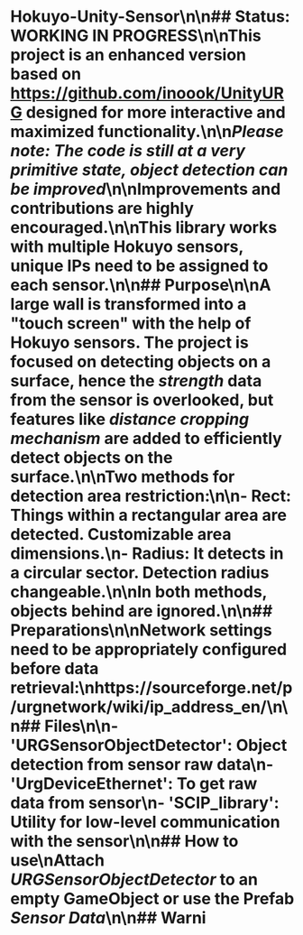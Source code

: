 # Hokuyo-Unity-Sensor\n\n## Status: WORKING IN PROGRESS\n\nThis project is an enhanced version based on https://github.com/inoook/UnityURG designed for more interactive and maximized functionality.\n\n*Please note: The code is still at a very primitive state, object detection can be improved*\n\nImprovements and contributions are highly encouraged.\n\nThis library works with multiple Hokuyo sensors, unique IPs need to be assigned to each sensor.\n\n## Purpose\n\nA large wall is transformed into a "touch screen" with the help of Hokuyo sensors. The project is focused on detecting objects on a surface, hence the _strength_ data from the sensor is overlooked, but features like _distance cropping mechanism_ are added to efficiently detect objects on the surface.\n\nTwo methods for detection area restriction:\n\n- Rect: Things within a rectangular area are detected. Customizable area dimensions.\n- Radius: It detects in a circular sector. Detection radius changeable.\n\nIn both methods, objects behind are ignored.\n\n## Preparations\n\nNetwork settings need to be appropriately configured before data retrieval:\nhttps://sourceforge.net/p/urgnetwork/wiki/ip_address_en/\n\n## Files\n\n- 'URGSensorObjectDetector': Object detection from sensor raw data\n- 'UrgDeviceEthernet': To get raw data from sensor\n- 'SCIP_library': Utility for low-level communication with the sensor\n\n## How to use\nAttach _URGSensorObjectDetector_ to an empty GameObject or use the Prefab _Sensor Data_\n\n## Warni